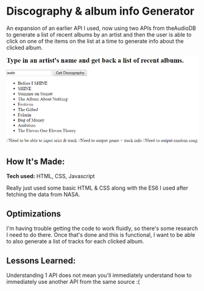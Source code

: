 # Discography & album info Generator
An expansion of an earlier API I used, now using two APIs from theAudioDB to generate a list of recent albums by an artist and then the user is able to click on one of the items on the list at a time to generate info about the clicked album.

![Site screenshot](screenshot.png)

## How It's Made:

**Tech used:** HTML, CSS, Javascript

Really just used some basic HTML & CSS along with the ES6 I used after fetching the data from NASA.

## Optimizations
I'm having trouble getting the code to work fluidly, so there's some research I need to do there. Once that's done and this is functional, I want to be able to also generate a list of tracks for each clicked album.

## Lessons Learned:

Understanding 1 API does not mean you'll immediately understand how to immediately use another API from the same source :(
